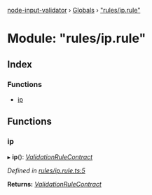 [node-input-validator](../README.md) › [Globals](../globals.md) › ["rules/ip.rule"](_rules_ip_rule_.md)

# Module: "rules/ip.rule"

## Index

### Functions

* [ip](_rules_ip_rule_.md#ip)

## Functions

###  ip

▸ **ip**(): *[ValidationRuleContract](../interfaces/_contracts_.validationrulecontract.md)*

*Defined in [rules/ip.rule.ts:5](https://github.com/bitnbytesio/node-input-validator/blob/f6990fa/src/rules/ip.rule.ts#L5)*

**Returns:** *[ValidationRuleContract](../interfaces/_contracts_.validationrulecontract.md)*
